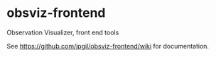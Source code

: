 # obsviz-frontend
Observation Visualizer, front end tools

See https://github.com/jpgil/obsviz-frontend/wiki for documentation.
